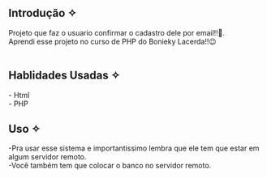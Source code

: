 <h2> Introdução ✧</h2>
Projeto que faz o usuario confirmar o cadastro dele por email!!🧐. <br>
Aprendi esse projeto no curso de PHP do Bonieky Lacerda!!😉
<br><br> 

<h2> Hablidades Usadas ✧</h2>
- Html <br>
- PHP

<h2> Uso ✧</h2>
-Pra usar esse sistema e importantissimo lembra que ele tem que estar em algum servidor remoto. <br>
-Você também tem que colocar o banco no servidor remoto.
